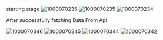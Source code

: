 starting stage 
![1000070236](https://github.com/user-attachments/assets/e40aae97-d4e8-49c7-b2b9-39f647452df6)
![1000070235](https://github.com/user-attachments/assets/fc37921d-56d1-4484-89ba-213543819e76)
![1000070234](https://github.com/user-attachments/assets/bc5cda3a-bb4a-4c5f-8b97-4e0a1e7400e6)


After successfully fetching Data From Api

![1000070346](https://github.com/user-attachments/assets/84e349fb-13c2-4a84-abe6-8856476d08aa)
![1000070345](https://github.com/user-attachments/assets/afe0fabe-a684-4faa-8f9d-6842254035fb)
![1000070344](https://github.com/user-attachments/assets/4b48fc5a-c82b-430a-b86a-34a488fea066)
![1000070342](https://github.com/user-attachments/assets/d8a50226-e356-442c-ada6-4404acbd9537)
